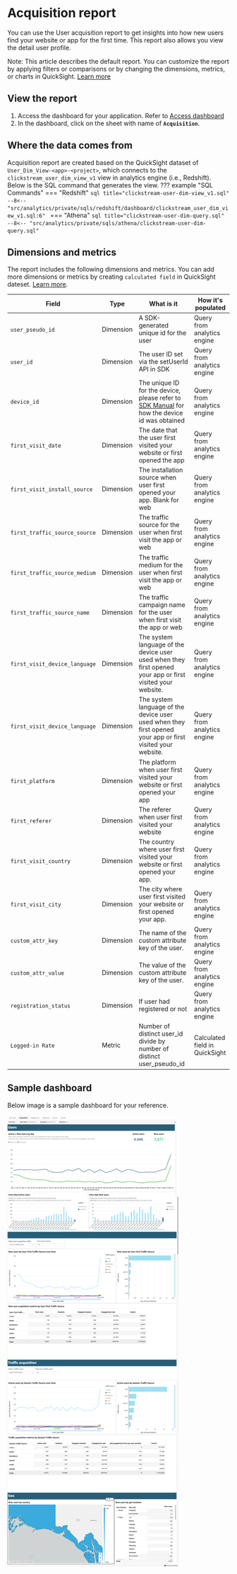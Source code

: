 # Acquisition report
You can use the User acquisition report to get insights into how new users find your website or app for the first time. This report also allows you view the detail user profile.

Note: This article describes the default report. You can customize the report by applying filters or comparisons or by changing the dimensions, metrics, or charts in QuickSight. [Learn more](https://docs.aws.amazon.com/quicksight/latest/user/working-with-visuals.html)


## View the report
1. Access the dashboard for your application. Refer to [Access dashboard](index.md/#view-dashboards)
2. In the dashboard, click on the sheet with name of **`Acquisition`**.

## Where the data comes from
Acquisition report are created based on the QuickSight dataset of `User_Dim_View-<app>-<project>`, which connects to the `clickstream_user_dim_view_v1` view in analytics engine (i.e., Redshift). Below is the SQL command that generates the view.
??? example "SQL Commands"
    === "Redshift"
        ```sql title="clickstream-user-dim-view_v1.sql"
        --8<-- "src/analytics/private/sqls/redshift/dashboard/clickstream_user_dim_view_v1.sql:6"
        ```
    === "Athena"
        ```sql title="clickstream-user-dim-query.sql"
        --8<-- "src/analytics/private/sqls/athena/clickstream-user-dim-query.sql"
        ```

## Dimensions and metrics
The report includes the following dimensions and metrics. You can add more dimensions or metrics by creating `calculated field` in QuickSight dateset. [Learn more](https://docs.aws.amazon.com/quicksight/latest/user/adding-a-calculated-field-analysis.html). 

|Field | Type| What is it | How it's populated|
|----------|---|---------|--------------------|
|`user_pseudo_id`| Dimension | A SDK-generated unique id for the user | Query from analytics engine|
|`user_id`| Dimension | The user ID set via the setUserId API in SDK  | Query from analytics engine|
|`device_id`| Dimension | The unique ID for the device, please refer to [SDK Manual](../../sdk-manual/index.md) for how the device id was obtained| Query from analytics engine|
|`first_visit_date`| Dimension | The date that the user first visited your website or first opened the app  | Query from analytics engine|
|`first_visit_install_source`| Dimension | The installation source when user first opened your app. Blank for web  | Query from analytics engine|
|`first_traffic_source_source`| Dimension | The traffic source for the user when first visit the app or web  | Query from analytics engine|
|`first_traffic_source_medium`| Dimension | The traffic medium for the user when first visit the app or web  | Query from analytics engine|
|`first_traffic_source_name`| Dimension | The traffic campaign name for the user when first visit the app or web  | Query from analytics engine|
|`first_visit_device_language`| Dimension | The system language of the device user used when they first opened your app or first visited your website.  | Query from analytics engine|
|`first_visit_device_language`| Dimension | The system language of the device user used when they first opened your app or first visited your website.  | Query from analytics engine|
|`first_platform`| Dimension | The platform when user first visited your website or first opened your app  | Query from analytics engine|
|`first_referer`| Dimension | The referer when user first visited your website | Query from analytics engine|
|`first_visit_country`| Dimension | The country where user first visited your website or first opened your app.  | Query from analytics engine|
|`first_visit_city`| Dimension | The city where user first visited your website or first opened your app.  | Query from analytics engine|
|`custom_attr_key`| Dimension | The name of the custom attribute key of the user.  | Query from analytics engine|
|`custom_attr_value`| Dimension | The value of the custom attribute key of the user.  | Query from analytics engine|
|`registration_status`| Dimension | If user had registered or not  | Query from analytics engine|
|`Logged-in Rate`| Metric | Number of distinct user_id divide by number of distinct user_pseudo_id | Calculated field in QuickSight |
  
## Sample dashboard
Below image is a sample dashboard for your reference.

![dashboard-acquisition](../../images/analytics/dashboard/acquisition.png)

















